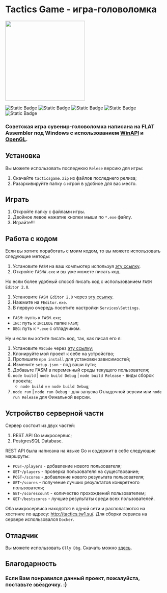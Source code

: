 # Tactics Game - игра-головоломка

<img src="source\favicon.ico" width="250">

![Static Badge](https://img.shields.io/badge/Flat_Assembler-1.73.32-pink)
![Static Badge](https://img.shields.io/badge/OllyDbg-1.10-pink)
![Static Badge](https://img.shields.io/badge/Node_Js-20.18.0-pink)
![Static Badge](https://img.shields.io/badge/npm-10.8.2-pink)
![Static Badge](https://img.shields.io/badge/Go-1.23.2-pink)

<h3>Советская игра сувенир-головоломка написана на FLAT Assembler под Windows с использованием <a href="https://learn.microsoft.com/ru-ru/windows/win32/api/">WinAPI</a> и <a href="https://www.opengl.org/">OpenGL</a>.</h3>

## Установка

Вы можете использовать последнюю `Relese` версию для игры:
1. Скачайте `tacticsgame.zip` из файлов последнего релиза;
2. Разархивируйте папку с игрой в удобное для вас место.

## Играть
1. Откройте папку с файлами игры.
2. Двойное левое нажатие кнопки мыши по `*.exe` файлу.
3. Играйте!!!

## Работа с кодом

Если вы хотите поработать с моим кодом, то вы можете использовать следующие методы:
1. Установите `FASM` на ваш компьютер используя <a href="https://flatassembler.net/download.php">эту ссылку</a>.
2. Откройте `FASMW.exe` и вы уже можете писать код.

Но если более удобный способ писать код с использованием `FASM Editor 2.0`.
1. Установите `FASM Editor 2.0` через <a href="https://fasmworld.ru/instrumenty/fasm-editor-2-0/">эту ссылку</a>.
2. Нажмите на `FEditor.exe`.
3. В первую очередь посетите настройки `Services\Settings`.
  - `FASM`: пусть к `FASM.exe`;
  - `INC`: путь к `INCLUDE` папке `FASM`;
  - `DBG`: путь к `*.exe` с отладчиком.

Ну и если вы хотите писать код, так, как писал его я:
1. Установите `VSCode` через <a href="https://code.visualstudio.com/download">эту ссылку</a>;
2. Клонируйте мой проект к себе на устройство;
3. Пропишите `npm install` для установки зависимостей;
4. Измените `setup.json` - под ваши пути;
5. Добавьте FASM в переменный среды текущего пользователя;
6. `node build` | `node build Debug` | `node build Release` - виды сборок проекта;
    - `node build` == `node build Debug`;
7. `node run` | `node run Debug` - для запуска Отладочной версии или `node run Release` для Финальной версии.

## Устройство серверной части

Сервер состоит из двух частей:
1. REST API Go микросервис;
2. PostgresSQL Database.

REST API была написана на языке Go и содержит в себе следующие маршруты:
- `POST`-`/players` - добавление нового пользователя;                  
- `GET`-`/players` - проверка пользователя на существование;
- `POST`-`/scores` - добавление нового результата пользователя;
- `GET`-`/scores` - получение лучших результатов конкретного пользователя;
- `GET`-`/scorescount` - количество прохождений пользователем;
- `GET`-`/bestscores` - лучшие результаты среди всех пользователей.

Оба микросервиса находятся в одной сети и располагаются на хостинге по адресу: http://tactics.tw1.su/.
Для сборки сервиса на сервере использовался `Docker`.

## Отладчик

Вы можете использовать `Olly Dbg`. Скачать можно <a href="https://www.ollydbg.de/">здесь</a>.

## Благодарность
### Если Вам понравился данный проект, пожалуйста, поставьте звёздочку. :)